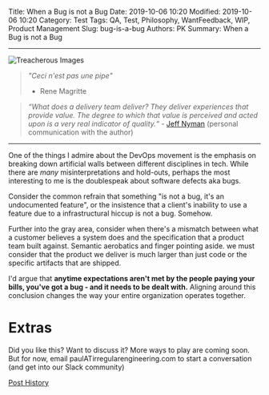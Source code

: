 Title: When a Bug is not a Bug
Date: 2019-10-06 10:20
Modified: 2019-10-06 10:20
Category: Test
Tags: QA, Test, Philosophy, WantFeedback, WIP, Product Management
Slug: bug-is-a-bug
Authors: PK
Summary: When a Bug is not a Bug

---------------------------
![Treacherous Images]({static}/images/pipe.jpg)
> *"Ceci n'est pas une pipe"* 
> - Rene Magritte

> *“What does a delivery team deliver? They deliver experiences that provide value. The degree to which that value is perceived and acted upon 
is a very real indicator of quality.“* - [Jeff Nyman](https://testerstories.com/) (personal communication with the author)
---------------------------

One of the things I admire about the DevOps movement is the emphasis on breaking down artificial walls between different disciplines in
tech. While there are _many_ misinterpretations and hold-outs, perhaps the most interesting to me is the doublespeak about software
defects aka bugs. 

Consider the common refrain that something "is not a bug, it's an undocumented feature", or the insistence that a client's inability to use a 
feature due to a infrastructural hiccup is not a bug. Somehow. 

Further into the gray area, consider when there's a mismatch 
between what a customer believes a system does and the specification that a product team built against. Semantic aerobatics and finger pointing
aside. we must consider that the product we deliver is much larger than just code or the specific artifacts that are shipped. 

I'd argue that **anytime expectations aren't met by the people paying your bills, you've got a bug - and it needs to be dealt with.**
Aligning around this conclusion changes the way your entire organization operates together. 

# Extras
Did you like this? Want to discuss it? 
More ways to play are coming soon. But for now, email paulATirregularengineering.com 
to start a conversation (and get into our Slack community)

[Post History](https://github.com/irregularengineering/blogirreng/commits/master/content/bug-is-a-bug.md)